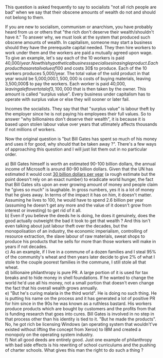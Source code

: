 This question is asked frequently to say to socialists "not all rich people are bad" when we say that their obscene amounts of wealth do not and should not belong to them.

If you are new to socialism, communism or anarchism, you have probably heard from us or others that "the rich don't deserve their wealth/shouldn't have it." To answer why, we must look at the system that produced such obscene amounts of wealth. In capitalism, someone may start a business should they have the prerequsite capital needed. They then hire workers to work under them and the workers are paid a mutually agreed upon wage. To give an example, let's say each of the 10 workers is paid 40,000$/year. Now this hypothetical business specialises in a single product. Each product has a retail value of 100$ and costs 30$ to produce. Each of the 10 workers produces 5,000/year. The total value of the sold product in that year would be 5,000,000$. 1,500,000$ is costs of buying materials, leaving 3,500,000$ to pay the workers. Each worker is paid 40,000$, leaving a leftover total of 3,100,000$ that is then taken by the owner. This amount is called "surplus value". Every business under capitalism has to operate with surplus value or else they will sooner or later fail.

Incomes the socialists. They say that that "surplus value" is labour theft by the employer since he is not paying his employees their full values. So to answer "why billionaires don't deserve their wealth", it is because it is based upon stolen labour value over years that utlimately affects thousands if not millions of workers.

Now the original question is "but Bill Gates has spent so much of his money and uses it for good, why should that be taken away ?". There's a few ways of approaching this question and I will just list them out in no particular order.

a) Bill Gates himself is worth an estimated 90-100 billion dollars, the annual income of Microsoft is around 80-90 billion dollars. Given that the UN has estimated it would cost [30 billion dollars per year](http://www.politifact.com/punditfact/statements/2014/jun/24/facebook-posts/facebook-meme-iraq-war-dollars-could-have-ended-wo/) (a rough estimate but the point doesn't rely on an exact number) to eradicate world hunger, the fact that Bill Gates sits upon an ever growing amount of money and people claim he "gives so much" is laughable. In gross numbers, yes it is a lot of money that he gives away. In terms of the impact it has on him, it doesn't matter. Assuming he lives to 100, he would have to spend 2.6 billion per year (assuming he doesn't get any more and the value of it doesn't grow from interest or investing) to get rid of it all.  
b) Even if you believe the deeds he is doing, he does it genuinely, does the good actually outweight the bad it took to get that wealth ? And this isn't even talking about just labour theft over the decades, but the monopolisation of an industry, the economic imperialism, controlling of resource extraction, the slave labour of raw materials, sweat shops to produce his products that he sells for more than those workers will make in years if not decades.  
c) As an example, if I live in a commune of a dozen families and I steal 95% of the community's wheat and then years later decide to give 2% of what I stole to the couple poorest families in the commune, I still stole all that wheat.  
d) billionaire philanthropy is pure PR. A large portion of it is used for tax breaks and to hide money in shell foundations. If he wanted to change the world he'd use all his money, not a small portion that doesn't even change the fact that his overall wealth grows annually.  
e) "But he's curing malaria in the third world". He is doing no such thing. He is putting his name on the process and it has generated a lot of positive PR for him since in the 90s he was known as a ruthless bastard. His workers produce products which are bought by customers and the profits from that is funding research that goes into cures. Bill Gates is involved in no step in that process other than his identity is tied to it. "But he made the products". No, he got rich be licensing Windows (an operating system that wouldn't've existed without lifting the concept from Xerox) to IBM and created a monopoly on the operating system industry.  
f) Not all good deeds are entirely good. Just one example of philanthropy with bad side effects is his rewriting of school curriculums and the pushing of charter schools. What gives this man the right to do such a thing ?
